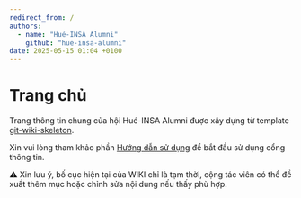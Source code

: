 ```yaml
---
redirect_from: /
authors:
  - name: "Hué-INSA Alumni"
    github: "hue-insa-alumni"
date: 2025-05-15 01:04 +0100
---
```


# Trang chủ

Trang thông tin chung của hội Hué-INSA Alumni được xây dựng từ template [git-wiki-skeleton](https://github.com/Drassil/git-wiki-skeleton).

Xin vui lòng tham khảo phần [Hướng dẫn sử dụng](huong-dan.md) để bắt đầu sử dụng cổng thông tin.

⚠️ Xin lưu ý, bố cục hiện tại của WIKI chỉ là tạm thời, cộng tác viên có thể đề xuất thêm mục hoặc chỉnh sửa nội dung nếu thấy phù hợp.
